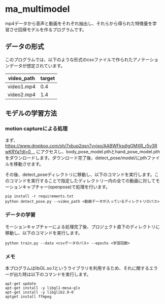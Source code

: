 # ma_multimodel
mp4データから音声と動画をそれぞれ抽出し、それらから得られた特徴量を学習させ回帰モデルを作るプログラムです。
## データの形式
このプログラムでは、以下のような形式のcsvファイルで作られたアノテーションデータが想定されています。

| video_path | target |
| ---------- | ------ |
| video1.mp4 |   0.4  |
| video2.mp4 |   1.4  |

## モデルの学習方法
### motion captureによる処理
まず、https://www.dropbox.com/sh/7xbup2qsn7vvjxo/AABWFksdlgOMXR_r5v3RwKRYa?dl=0　
にアクセスし、body_pose_model.pthとhand_pose_model.pthをダウンロードします。ダウンロード完了後、detect_pose/model/にpthファイルを移動させます。

その後、detect_poseディレクトリに移動し、以下のコマンドを実行します。このコマンドを実行することで指定したディレクトリー内の全ての動画に対してモーションキャプチャー(openpose)で処理を行います。
```
pip install -r requirements.txt
python detect_pose.py --video_path <動画データが入っているディレクトリのパス>
```
### データの学習
モーションキャプチャーによる処理完了後、プロジェクト直下のディレクトリに移動し、以下のコマンドを実行します。
```
python train.py --data <csvデータのパス> --epochs <学習回数>
```
### メモ
本プログラムはlibGL.so.1というライブラリを利用するため、それに関するエラーが出た時は以下のコマンドを実行します。
```
apt-get update
apt-get install -y libgl1-mesa-glx
apt-get install -y libglib2.0-0
aptget install ffmpeg
```

